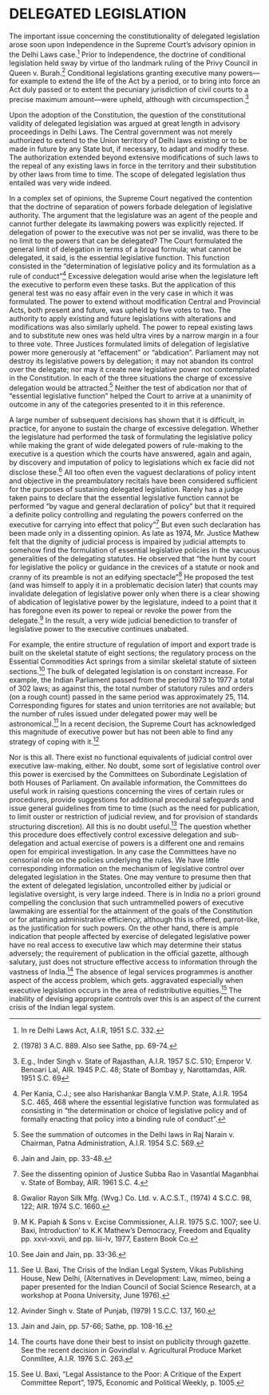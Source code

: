 # DELEGATED LEGISLATION

The important issue concerning the constitutionality of delegated legislation arose soon upon Independence in the Supreme Court’s advisory opinion in the Delhi Laws case.[^21] Prior to Independence, the doctrine of conditional legislation held sway by virtue of tho landmark ruling of the Privy Council in Queen v. Burah.[^22] Conditional legislations granting executive many powers—for example to extend the life of the Act by a period, or to bring into force an Act duly passed or to extent the pecuniary jurisdiction of civil courts to a precise maximum amount—were upheld, although with circumspection.[^23]

Upon the adoption of the Constitution, the question of the constitutional validity of delegated legislation was argued at great length in advisory proceedings in Delhi Laws. The Central government was not merely authorized to extend to the Union territory of Delhi laws existing or to be made in future by any State but, if necessary, to adapt and modify these. The authorization extended beyond extensive modifications of such laws to the repeal of any existing laws in force in the territory and their substitution by other laws from time to time. The scope of delegated legislation thus entailed was very wide indeed.

In a complex set of opinions, the Supreme Court negatived the contention that the doctrine of separation of powers forbade delegation of legislative authority. The argument that the legislature was an agent of the people and cannot further delegate its lawmaking powers was explicitly rejected. If delegation of power to the executive was not per se invalid, was there to be no limit to the powers that can be delegated? The Court formulated the general limit of delegation in terms of a broad formula; what cannot be delegated, it said, is the essential legislative function. This function consisted in the “determination of legislative policy and its formulation as a rule of conduct”[^24] Excessive delegation would arise when the legislature left the executive to perform even these tasks. But the application of this general test was no easy affair even in the very case in which it was formulated. The power to extend without modification Central and Provincial Acts, both present and future, was upheld by five votes to two. The authority to apply existing and future legislations with alterations and modifications was also similarly upheld. The power to repeal existing laws and to substitute new ones was held ultra vires by a narrow margin in a four to three vote. Three Justices formulated limits of delegation of legislative power more generously at “effacement” or “abdication”. Parliament may not destroy its legislative powers by delegation; it may not abandon its control over the delegate; nor may it create new legislative power not contemplated in the Constitution. In each of the three situations the charge of excessive delegation would be attracted.[^25] Neither the test of abdication nor that of “essential legislative function” helped the Court to arrive at a unanimity of outcome in any of the categories presented to it in this reference.

A large number of subsequent decisions has shown that it is difficult, in practice, for anyone to sustain the charge of excessive delegation. Whether the legislature had performed the task of formulating the legislative policy while making the grant of wide delegated powers of rule-making to the executive is a question which the courts have answered, again and again, by discovery and imputation of policy to legislations which ex facie did not disclose these.[^26] All too often even the vaguest declarations of policy intent and objective in the preambulatory recitals have been considered sufficient for the purposes of sustaining delegated legislation. Rarely has a judge taken pains to declare that the essential legislative function cannot be performed “by vague and general declaration of policy” but that it required a definite policy controlling and regulating the powers conferred on the executive for carrying into effect that policy”[^27] But even such declaration has been made only in a dissenting opinion. As late as 1974, Mr. Justice Mathew felt that the dignity of judicial process is impaired by judicial attempts to somehow find the formulation of essential legislative policies in the vacuous generalities of the delegating statutes. He observed that “the hunt by court for legislative the policy or guidance in the crevices of a statute or nook and cranny of its preamble is not an edifying spectacle”[^28] He proposed the test (and was himself to apply it in a problematic decision later) that counts may invalidate delegation of legislative power only when there is a clear showing of abdication of legislative power by the legislature, indeed to a point that it has foregone even its power to repeal or revoke the power from the delegate.[^29] In the result, a very wide judicial benediction to transfer of legislative power to the executive continues unabated.

For example, the entire structure of regulation of import and export trade is built on the skeletal statute of eight sections; the regulatory process on the Essential Commodities Act springs from a similar skeletal statute of sixteen sections.[^30] The bulk of delegated legislation is on constant increase. For example, the Indian Parliament passed from the period 1973 to 1977 a total of 302 laws; as against this, the total number of statutory rules and orders (on a rough count) passed in the same period was approximately 25, 114. Corresponding figures for states and union territories are not available; but the number of rules issued under delegated power may well be astronomical.[^31] In a recent decision, the Supreme Court has acknowledged this magnitude of executive power but has not been able to find any strategy of coping with it.[^32]

Nor is this all. There exist no functional equivalents of judicial control over executive law-making, either. No doubt, some sort of legislative control over this power is exercised by the Committees on Subordinate Legislation of both Houses of Parliament. On available information, the Committees do useful work in raising questions concerning the vires of certain rules or procedures, provide suggestions for additional procedural safeguards and issue general guidelines from time to time (such as the need for publication, to limit ouster or restriction of judicial review, and for provision of standards structuring discretion). All this is no doubt useful.[^33] The question whether this procedure does effectively control excessive delegation and sub-delegation and actual exercise of powers is a different one and remains open for empirical investigation. In any case the Committees have no censorial role on the policies underlying the rules. We have little corresponding information on the mechanism of legislative control over delegated legislation in the States. One may venture to presume then that the extent of delegated legislation, uncontrolled either by judicial or legislative oversight, is very large indeed. There is in India no a priori ground compelling the conclusion that such untrammelled powers of executive lawmaking are essential for the attainment of the goals of the Constitution or for attaining administrative efficiency, although this is offered, parrot-like, as the justification for such powers. On the other hand, there is ample indication that people affected by exercise of delegated legislative power have no real access to executive law which may determine their status adversely; the requirement of publication in the official gazette, although salutary, just does not structure effective access to information through the vastness of India.[^34] The absence of legal services programmes is another aspect of the access problem, which gets. aggravated especially when executive legislation occurs in the area of redistributive equities.[^35] The inability of devising appropriate controls over this is an aspect of the current crisis of the Indian legal system.

[^21]: In re Delhi Laws Act, A.I.R, 1951 S.C. 332.

[^22]: (1978) 3 A.C. 889. Also see Sathe, pp. 69-74.

[^23]: E.g., Inder Singh v. State of Rajasthan, A.I.R. 1957 S.C. 510; Emperor V. Benoari Lal, AIR. 1945 P.C. 48; State of Bombay y, Narottamdas, AIR. 1951 S.C. 69

[^24]: Per Kania, C.J.; see also Harishankar Bangla V.M.P. State, A.I.R. 1954 S.C. 465, 468 where the essential legislative function was formulated as consisting in “the determination or choice of legislative policy and of formally enacting that policy into a binding rule of conduct”.

[^25]: See the summation of outcomes in the Delhi laws in Raj Narain v. Chairman, Patna Administration, A.I.R. 1954 S.C. 569.

[^26]: Jain and Jain, pp. 33-48.

[^27]: See the dissenting opinion of Justice Subba Rao in Vasantlal Maganbhai v. State of Bombay, AIR. 1961 S.C. 4.

[^28]: Gwalior Rayon Silk Mfg. (Wvg.) Co. Ltd. v. A.C.S.T., (1974) 4 S.C.C. 98, 122; AIR. 1974 S.C. 1660.

[^29]: M K. Papiah & Sons v. Excise Commissioner, A.I.R. 1975 S.C. 1007; see U. Baxi, Introduction’ to K.K Mathew’s Democracy, Freedom and Equality pp. xxvi-xxvii, and pp. liii-lv, 1977, Eastern Book Co.

[^30]: See Jain and Jain, pp. 33-36.

[^31]: See U. Baxi, The Crisis of the Indian Legal System, Vikas Publishing House, New Delhi, (Alternatives in Development: Law, mimeo, being a paper presented for the Indian Council of Social Science Research, at a workshop at Poona University, June 1976).

[^32]: Avinder Singh v. State of Punjab, (1979) 1 S.C.C. 137, 160.

[^33]: Jain and Jain, pp. 57-66; Sathe, pp. 108-16.

[^34]: The courts have done their best to insist on publicity through gazette. See the recent decision in Govindlal v. Agricultural Produce Market Conmiltee, A.I.R. 1976 S.C. 263.

[^35]: See U. Baxi, “Legal Assistance to the Poor: A Critique of the Expert Committee Report”, 1975, Economic and Political Weekly, p. 1005.
